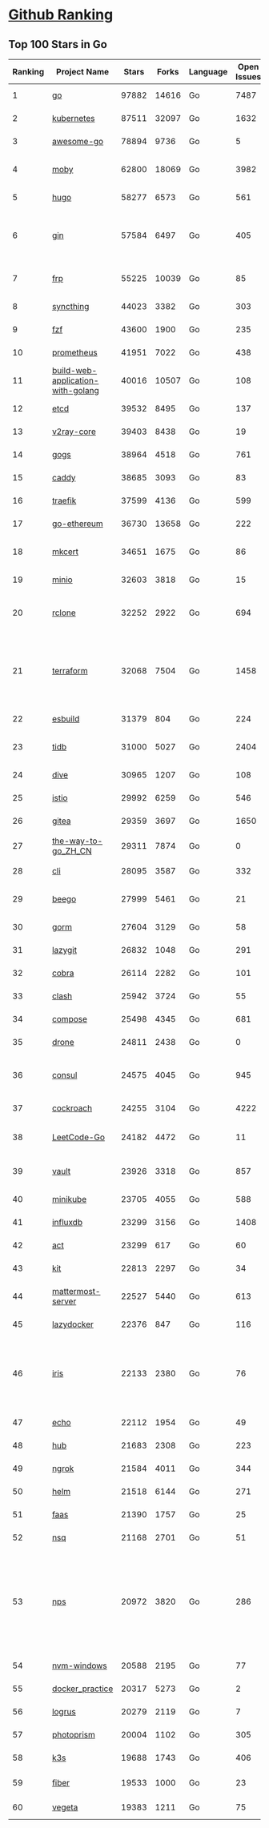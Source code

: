 [Github Ranking](../README.md)
==========

## Top 100 Stars in Go

| Ranking | Project Name | Stars | Forks | Language | Open Issues | Description | Last Commit |
| ------- | ------------ | ----- | ----- | -------- | ----------- | ----------- | ----------- |
| 1 | [go](https://github.com/golang/go) | 97882 | 14616 | Go | 7487 | The Go programming language | 2022-04-16T02:03:09Z |
| 2 | [kubernetes](https://github.com/kubernetes/kubernetes) | 87511 | 32097 | Go | 1632 | Production-Grade Container Scheduling and Management | 2022-04-15T23:36:21Z |
| 3 | [awesome-go](https://github.com/avelino/awesome-go) | 78894 | 9736 | Go | 5 | A curated list of awesome Go frameworks, libraries and software | 2022-04-14T10:01:42Z |
| 4 | [moby](https://github.com/moby/moby) | 62800 | 18069 | Go | 3982 | Moby Project - a collaborative project for the container ecosystem to assemble container-based systems | 2022-04-15T15:13:31Z |
| 5 | [hugo](https://github.com/gohugoio/hugo) | 58277 | 6573 | Go | 561 | The world’s fastest framework for building websites. | 2022-04-15T08:05:02Z |
| 6 | [gin](https://github.com/gin-gonic/gin) | 57584 | 6497 | Go | 405 | Gin is a HTTP web framework written in Go (Golang). It features a Martini-like API with much better performance -- up to 40 times faster. If you need smashing performance, get yourself some Gin. | 2022-04-16T01:52:09Z |
| 7 | [frp](https://github.com/fatedier/frp) | 55225 | 10039 | Go | 85 | A fast reverse proxy to help you expose a local server behind a NAT or firewall to the internet. | 2022-04-15T22:12:18Z |
| 8 | [syncthing](https://github.com/syncthing/syncthing) | 44023 | 3382 | Go | 303 | Open Source Continuous File Synchronization | 2022-04-15T20:34:16Z |
| 9 | [fzf](https://github.com/junegunn/fzf) | 43600 | 1900 | Go | 235 | :cherry_blossom: A command-line fuzzy finder | 2022-04-12T02:49:00Z |
| 10 | [prometheus](https://github.com/prometheus/prometheus) | 41951 | 7022 | Go | 438 | The Prometheus monitoring system and time series database. | 2022-04-15T22:37:16Z |
| 11 | [build-web-application-with-golang](https://github.com/astaxie/build-web-application-with-golang) | 40016 | 10507 | Go | 108 | A golang ebook intro how to build a web with golang | 2022-02-02T03:40:36Z |
| 12 | [etcd](https://github.com/etcd-io/etcd) | 39532 | 8495 | Go | 137 | Distributed reliable key-value store for the most critical data of a distributed system | 2022-04-15T22:02:10Z |
| 13 | [v2ray-core](https://github.com/v2ray/v2ray-core) | 39403 | 8438 | Go | 19 | A platform for building proxies to bypass network restrictions. | 2022-04-11T03:03:27Z |
| 14 | [gogs](https://github.com/gogs/gogs) | 38964 | 4518 | Go | 761 | Gogs is a painless self-hosted Git service | 2022-04-11T11:38:47Z |
| 15 | [caddy](https://github.com/caddyserver/caddy) | 38685 | 3093 | Go | 83 | Fast, multi-platform web server with automatic HTTPS | 2022-04-15T17:58:50Z |
| 16 | [traefik](https://github.com/traefik/traefik) | 37599 | 4136 | Go | 599 | The Cloud Native Application Proxy | 2022-04-15T15:38:45Z |
| 17 | [go-ethereum](https://github.com/ethereum/go-ethereum) | 36730 | 13658 | Go | 222 | Official Go implementation of the Ethereum protocol | 2022-04-16T01:46:07Z |
| 18 | [mkcert](https://github.com/FiloSottile/mkcert) | 34651 | 1675 | Go | 86 | A simple zero-config tool to make locally trusted development certificates with any names you'd like. | 2022-02-20T19:58:21Z |
| 19 | [minio](https://github.com/minio/minio) | 32603 | 3818 | Go | 15 | High Performance, Kubernetes Native Object Storage | 2022-04-16T02:54:33Z |
| 20 | [rclone](https://github.com/rclone/rclone) | 32252 | 2922 | Go | 694 | "rsync for cloud storage" - Google Drive, S3, Dropbox, Backblaze B2, One Drive, Swift, Hubic, Wasabi, Google Cloud Storage, Yandex Files | 2022-04-15T16:58:15Z |
| 21 | [terraform](https://github.com/hashicorp/terraform) | 32068 | 7504 | Go | 1458 | Terraform enables you to safely and predictably create, change, and improve infrastructure. It is an open source tool that codifies APIs into declarative configuration files that can be shared amongst team members, treated as code, edited, reviewed, and versioned. | 2022-04-15T21:07:43Z |
| 22 | [esbuild](https://github.com/evanw/esbuild) | 31379 | 804 | Go | 224 | An extremely fast JavaScript and CSS bundler and minifier | 2022-04-13T13:50:33Z |
| 23 | [tidb](https://github.com/pingcap/tidb) | 31000 | 5027 | Go | 2404 | TiDB is an open source distributed HTAP database compatible with the MySQL protocol  | 2022-04-16T02:38:50Z |
| 24 | [dive](https://github.com/wagoodman/dive) | 30965 | 1207 | Go | 108 | A tool for exploring each layer in a docker image | 2022-04-13T19:23:32Z |
| 25 | [istio](https://github.com/istio/istio) | 29992 | 6259 | Go | 546 | Connect, secure, control, and observe services. | 2022-04-16T01:25:22Z |
| 26 | [gitea](https://github.com/go-gitea/gitea) | 29359 | 3697 | Go | 1650 | Git with a cup of tea, painless self-hosted git service | 2022-04-16T02:09:12Z |
| 27 | [the-way-to-go_ZH_CN](https://github.com/unknwon/the-way-to-go_ZH_CN) | 29311 | 7874 | Go | 0 | 《The Way to Go》中文译本，中文正式名《Go 入门指南》 | 2022-04-16T01:57:17Z |
| 28 | [cli](https://github.com/cli/cli) | 28095 | 3587 | Go | 332 | GitHub’s official command line tool | 2022-04-14T22:10:16Z |
| 29 | [beego](https://github.com/beego/beego) | 27999 | 5461 | Go | 21 | beego is an open-source, high-performance web framework for the Go programming language. | 2022-04-16T02:26:51Z |
| 30 | [gorm](https://github.com/go-gorm/gorm) | 27604 | 3129 | Go | 58 | The fantastic ORM library for Golang, aims to be developer friendly | 2022-04-14T12:32:57Z |
| 31 | [lazygit](https://github.com/jesseduffield/lazygit) | 26832 | 1048 | Go | 291 | simple terminal UI for git commands | 2022-04-15T06:03:55Z |
| 32 | [cobra](https://github.com/spf13/cobra) | 26114 | 2282 | Go | 101 | A Commander for modern Go CLI interactions | 2022-04-14T17:51:50Z |
| 33 | [clash](https://github.com/Dreamacro/clash) | 25942 | 3724 | Go | 55 | A rule-based tunnel in Go. | 2022-04-15T16:54:22Z |
| 34 | [compose](https://github.com/docker/compose) | 25498 | 4345 | Go | 681 | Define and run multi-container applications with Docker | 2022-04-14T18:30:26Z |
| 35 | [drone](https://github.com/harness/drone) | 24811 | 2438 | Go | 0 | Drone is a Container-Native, Continuous Delivery Platform | 2022-04-14T10:48:24Z |
| 36 | [consul](https://github.com/hashicorp/consul) | 24575 | 4045 | Go | 945 | Consul is a distributed, highly available, and data center aware solution to connect and configure applications across dynamic, distributed infrastructure. | 2022-04-15T22:41:50Z |
| 37 | [cockroach](https://github.com/cockroachdb/cockroach) | 24255 | 3104 | Go | 4222 | CockroachDB - the open source, cloud-native distributed SQL database. | 2022-04-16T01:45:34Z |
| 38 | [LeetCode-Go](https://github.com/halfrost/LeetCode-Go) | 24182 | 4472 | Go | 11 | ✅ Solutions to LeetCode by Go, 100% test coverage, runtime beats 100% / LeetCode 题解 | 2022-04-04T18:50:40Z |
| 39 | [vault](https://github.com/hashicorp/vault) | 23926 | 3318 | Go | 857 | A tool for secrets management, encryption as a service, and privileged access management | 2022-04-16T02:05:01Z |
| 40 | [minikube](https://github.com/kubernetes/minikube) | 23705 | 4055 | Go | 588 | Run Kubernetes locally | 2022-04-15T19:33:01Z |
| 41 | [influxdb](https://github.com/influxdata/influxdb) | 23299 | 3156 | Go | 1408 | Scalable datastore for metrics, events, and real-time analytics | 2022-04-15T00:21:00Z |
| 42 | [act](https://github.com/nektos/act) | 23299 | 617 | Go | 60 | Run your GitHub Actions locally 🚀 | 2022-04-15T17:38:44Z |
| 43 | [kit](https://github.com/go-kit/kit) | 22813 | 2297 | Go | 34 | A standard library for microservices. | 2022-03-25T09:56:10Z |
| 44 | [mattermost-server](https://github.com/mattermost/mattermost-server) | 22527 | 5440 | Go | 613 | Mattermost is an open source platform for secure collaboration across the entire software development lifecycle. | 2022-04-15T16:47:05Z |
| 45 | [lazydocker](https://github.com/jesseduffield/lazydocker) | 22376 | 847 | Go | 116 | The lazier way to manage everything docker | 2022-03-27T16:59:41Z |
| 46 | [iris](https://github.com/kataras/iris) | 22133 | 2380 | Go | 76 | The fastest HTTP/2 Go Web Framework. AWS Lambda, gRPC, MVC, Unique Router, Websockets, Sessions, Test suite, Dependency Injection and more. A true successor of expressjs and laravel \| 谢谢 https://github.com/kataras/iris/issues/1329 \| | 2022-04-12T23:56:03Z |
| 47 | [echo](https://github.com/labstack/echo) | 22112 | 1954 | Go | 49 | High performance, minimalist Go web framework | 2022-04-11T08:10:05Z |
| 48 | [hub](https://github.com/github/hub) | 21683 | 2308 | Go | 223 | A command-line tool that makes git easier to use with GitHub. | 2022-04-04T13:16:50Z |
| 49 | [ngrok](https://github.com/inconshreveable/ngrok) | 21584 | 4011 | Go | 344 | Introspected tunnels to localhost | 2021-12-16T15:44:31Z |
| 50 | [helm](https://github.com/helm/helm) | 21518 | 6144 | Go | 271 | The Kubernetes Package Manager | 2022-04-15T15:51:32Z |
| 51 | [faas](https://github.com/openfaas/faas) | 21390 | 1757 | Go | 25 | OpenFaaS - Serverless Functions Made Simple | 2022-04-14T06:37:26Z |
| 52 | [nsq](https://github.com/nsqio/nsq) | 21168 | 2701 | Go | 51 | A realtime distributed messaging platform | 2022-01-06T05:16:54Z |
| 53 | [nps](https://github.com/ehang-io/nps) | 20972 | 3820 | Go | 286 | 一款轻量级、高性能、功能强大的内网穿透代理服务器。支持tcp、udp、socks5、http等几乎所有流量转发，可用来访问内网网站、本地支付接口调试、ssh访问、远程桌面，内网dns解析、内网socks5代理等等……，并带有功能强大的web管理端。a lightweight, high-performance, powerful intranet penetration proxy server, with a powerful web management terminal. | 2022-03-31T15:08:56Z |
| 54 | [nvm-windows](https://github.com/coreybutler/nvm-windows) | 20588 | 2195 | Go | 77 | A node.js version management utility for Windows. Ironically written in Go. | 2022-04-07T19:52:23Z |
| 55 | [docker_practice](https://github.com/yeasy/docker_practice) | 20317 | 5273 | Go | 2 | Learn and understand Docker&Container technologies, with real DevOps practice! | 2022-04-11T17:06:43Z |
| 56 | [logrus](https://github.com/sirupsen/logrus) | 20279 | 2119 | Go | 7 | Structured, pluggable logging for Go. | 2022-04-14T06:44:38Z |
| 57 | [photoprism](https://github.com/photoprism/photoprism) | 20004 | 1102 | Go | 305 | Photos App powered by Go and Google TensorFlow 🌈 ✨ | 2022-04-15T13:56:19Z |
| 58 | [k3s](https://github.com/k3s-io/k3s) | 19688 | 1743 | Go | 406 | Lightweight Kubernetes | 2022-04-15T23:52:42Z |
| 59 | [fiber](https://github.com/gofiber/fiber) | 19533 | 1000 | Go | 23 | ⚡️ Express inspired web framework written in Go | 2022-04-15T18:00:07Z |
| 60 | [vegeta](https://github.com/tsenart/vegeta) | 19383 | 1211 | Go | 75 | HTTP load testing tool and library. It's over 9000! | 2022-02-15T05:22:49Z |

